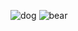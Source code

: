![dog](C:\Antok\html/5ef54cb61918242cfb4ec653.jpg)
![bear](C:\Antok\html/toppng.com-rizzly-bear-563x549.png)
